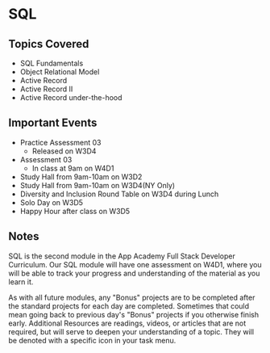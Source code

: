 # SQL

## Topics Covered

+ SQL Fundamentals
+ Object Relational Model
+ Active Record
+ Active Record II
+ Active Record under-the-hood

## Important Events

+ Practice Assessment 03
  + Released on W3D4
+ Assessment 03
  + In class at 9am on W4D1
+ Study Hall from 9am-10am on W3D2
+ Study Hall from 9am-10am on W3D4(NY Only)
+ Diversity and Inclusion Round Table on W3D4 during Lunch
+ Solo Day on W3D5
+ Happy Hour after class on W3D5

## Notes

SQL is the second module in the App Academy Full Stack Developer Curriculum. Our SQL module will have one assessment on W4D1, where you will be able to track your progress and understanding of the material as you learn it.

As with all future modules, any "Bonus" projects are to be completed after the standard projects for each day are completed. Sometimes that could mean going back to previous day's "Bonus" projects if you otherwise finish early. Additional Resources are readings, videos, or articles that are not required, but will serve to deepen your understanding of a topic. They will be denoted with a specific icon in your task menu.
